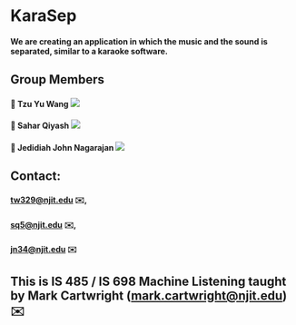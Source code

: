 # KaraSep
#### We are creating an application in which the music and the sound is separated, similar to a karaoke software.

## Group Members
#### :prince: Tzu Yu Wang             ![](https://komarev.com/ghpvc/?username=tw329&color=red)
#### :princess: Sahar Qiyash            ![](https://komarev.com/ghpvc/?username=saharqiyash&color=green)
#### :prince: Jedidiah John Nagarajan ![](https://komarev.com/ghpvc/?username=JedidiahJohnNagarajan&color=blue)

## Contact:
#### tw329@njit.edu ✉️, 
#### sq5@njit.edu ✉️, 
#### jn34@njit.edu ✉️

## This is IS 485 / IS 698 Machine Listening taught by Mark Cartwright (mark.cartwright@njit.edu) ✉️
####
